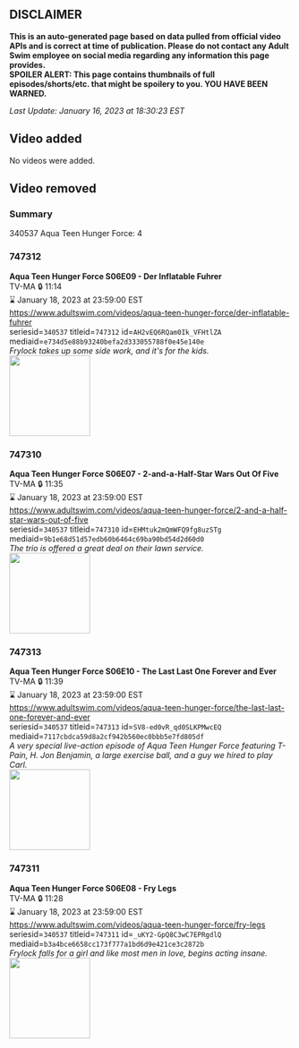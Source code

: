 ## DISCLAIMER
**This is an auto-generated page based on data pulled from official video APIs and is correct at time of publication. Please do not contact any Adult Swim employee on social media regarding any information this page provides.**  
**SPOILER ALERT: This page contains thumbnails of full episodes/shorts/etc. that might be spoilery to you. YOU HAVE BEEN WARNED.**  

_Last Update: January 16, 2023 at 18:30:23 EST_
## Video added
No videos were added.  
## Video removed
### Summary
340537 Aqua Teen Hunger Force: 4  
### 747312
**Aqua Teen Hunger Force S06E09 - Der Inflatable Fuhrer**  
TV-MA 🔒 11:14  
⌛ January 18, 2023 at 23:59:00 EST  
https://www.adultswim.com/videos/aqua-teen-hunger-force/der-inflatable-fuhrer  
seriesid=`340537` titleid=`747312` id=`AH2vEQ6RQam0Ik_VFHtlZA` mediaid=`e734d5e88b93240befa2d333055788f0e45e140e`  
_Frylock takes up some side work, and it's for the kids._  
<a href="https://media.cdn.adultswim.com/uploads/20200225/thumbnails/2_20225952185-athf_087_BIM.jpg"><img src="https://media.cdn.adultswim.com/uploads/20200225/thumbnails/2_20225952185-athf_087_BIM.jpg" height="144px" /></a>
### 747310
**Aqua Teen Hunger Force S06E07 - 2-and-a-Half-Star Wars Out Of Five**  
TV-MA 🔒 11:35  
⌛ January 18, 2023 at 23:59:00 EST  
https://www.adultswim.com/videos/aqua-teen-hunger-force/2-and-a-half-star-wars-out-of-five  
seriesid=`340537` titleid=`747310` id=`EHMtuk2mQmWFQ9fg8uzSTg` mediaid=`9b1e68d51d57edb60b6464c69ba90bd54d2d60d0`  
_The trio is offered a great deal on their lawn service._  
<a href="https://media.cdn.adultswim.com/uploads/20200225/thumbnails/2_20225951150-athf_085_BIM.jpg"><img src="https://media.cdn.adultswim.com/uploads/20200225/thumbnails/2_20225951150-athf_085_BIM.jpg" height="144px" /></a>
### 747313
**Aqua Teen Hunger Force S06E10 - The Last Last One Forever and Ever**  
TV-MA 🔒 11:39  
⌛ January 18, 2023 at 23:59:00 EST  
https://www.adultswim.com/videos/aqua-teen-hunger-force/the-last-last-one-forever-and-ever  
seriesid=`340537` titleid=`747313` id=`SV8-ed0vR_qd0SLKPMwcEQ` mediaid=`7117cbdca59d8a2cf942b560ec0bbb5e7fd805df`  
_A very special live-action episode of Aqua Teen Hunger Force featuring T-Pain, H. Jon Benjamin, a large exercise ball, and a guy we hired to play Carl._  
<a href="https://media.cdn.adultswim.com/uploads/20200225/thumbnails/2_20225953408-athf_088_BIM.jpg"><img src="https://media.cdn.adultswim.com/uploads/20200225/thumbnails/2_20225953408-athf_088_BIM.jpg" height="144px" /></a>
### 747311
**Aqua Teen Hunger Force S06E08 - Fry Legs**  
TV-MA 🔒 11:28  
⌛ January 18, 2023 at 23:59:00 EST  
https://www.adultswim.com/videos/aqua-teen-hunger-force/fry-legs  
seriesid=`340537` titleid=`747311` id=`_uKY2-GpQ8C3wC7EPRgdlQ` mediaid=`b3a4bce6658cc173f777a1bd6d9e421ce3c2872b`  
_Frylock falls for a girl and like most men in love, begins acting insane._  
<a href="https://media.cdn.adultswim.com/uploads/20200225/thumbnails/2_20225951495-athf_086_BIM.jpg"><img src="https://media.cdn.adultswim.com/uploads/20200225/thumbnails/2_20225951495-athf_086_BIM.jpg" height="144px" /></a>
